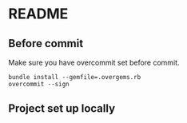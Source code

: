 # README

## Before commit

Make sure you have overcommit set before commit.

```
bundle install --gemfile=.overgems.rb
overcommit --sign
```

## Project set up locally
